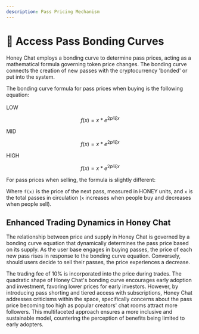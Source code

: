 ```yaml
---
description: Pass Pricing Mechanism
---
```


# 🧮 Access Pass Bonding Curves

Honey Chat employs a bonding curve to determine pass prices, acting as a mathematical formula governing token price changes. The bonding curve connects the creation of new passes with the cryptocurrency 'bonded' or put into the system.&#x20;

The bonding curve formula for pass prices when buying is the following equation:\
\
LOW

$$
f(x) = x * e^{2 pi i \xi x}
$$

MID

$$
f(x) = x * e^{2 pi i \xi x}
$$

HIGH

$$
f(x) = x * e^{2 pi i \xi x}
$$

For pass prices when selling, the formula is slightly different:

Where `f(x)` is the price of the next pass, measured in HONEY units, and `x` is the total passes in circulation (`x` increases when people buy and decreases when people sell).&#x20;

## Enhanced Trading Dynamics in Honey Chat

The relationship between price and supply in Honey Chat is governed by a bonding curve equation that dynamically determines the pass price based on its supply. As the user base engages in buying passes, the price of each new pass rises in response to the bonding curve equation. Conversely, should users decide to sell their passes, the price experiences a decrease.

The trading fee of 10% is incorporated into the price during trades. The quadratic shape of Honey Chat's bonding curve encourages early adoption and investment, favoring lower prices for early investors. However, by introducing pass shorting and tiered access with subscriptions, Honey Chat addresses criticisms within the space, specifically concerns about the pass price becoming too high as popular creators' chat rooms attract more followers. This multifaceted approach ensures a more inclusive and sustainable model, countering the perception of benefits being limited to early adopters.

